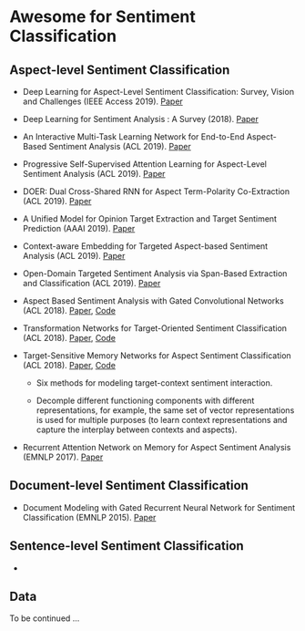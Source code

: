 # Awesome for Sentiment Classification


## Aspect-level Sentiment Classification

- Deep Learning for Aspect-Level Sentiment Classification: Survey, Vision and Challenges (IEEE Access 2019). [Paper](https://ieeexplore.ieee.org/stamp/stamp.jsp?arnumber=8726353) 

- Deep Learning for Sentiment Analysis : A Survey (2018). [Paper](https://arxiv.org/abs/1801.07883)


- An Interactive Multi-Task Learning Network for End-to-End Aspect-Based Sentiment Analysis (ACL 2019). [Paper]()


- Progressive Self-Supervised Attention Learning for Aspect-Level Sentiment Analysis (ACL 2019). [Paper]()


- DOER: Dual Cross-Shared RNN for Aspect Term-Polarity Co-Extraction (ACL 2019). [Paper]()


- A Unified Model for Opinion Target Extraction and Target Sentiment Prediction (AAAI 2019). [Paper](https://arxiv.org/abs/1811.05082)


- Context-aware Embedding for Targeted Aspect-based Sentiment Analysis (ACL 2019). [Paper](http://arxiv.org/abs/1906.06945)


- Open-Domain Targeted Sentiment Analysis via Span-Based Extraction and Classification (ACL 2019). [Paper](http://arxiv.org/abs/1906.03820)


- Aspect Based Sentiment Analysis with Gated Convolutional Networks (ACL 2018). [Paper](https://arxiv.org/abs/1805.07043), [Code](https://github.com/wxue004cs/GCAE)


- Transformation Networks for Target-Oriented Sentiment Classification (ACL 2018). [Paper](https://aclweb.org/anthology/papers/P/P18/P18-1087/), [Code]()


- Target-Sensitive Memory Networks for Aspect Sentiment Classification (ACL 2018). [Paper](https://aclweb.org/anthology/papers/P/P18/P18-1088/), [Code]()

   - Six methods for modeling target-context sentiment interaction.

   - Decomple different functioning components with different representations, for example, the same set of vector representations is used for multiple purposes (to learn context representations and capture the interplay between contexts and aspects).


- Recurrent Attention Network on Memory for Aspect Sentiment Analysis (EMNLP 2017). [Paper]()

## Document-level Sentiment Classification

- Document Modeling with Gated Recurrent Neural Network for Sentiment Classification (EMNLP 2015). [Paper]()

## Sentence-level Sentiment Classification

-


## Data

To be continued ...
